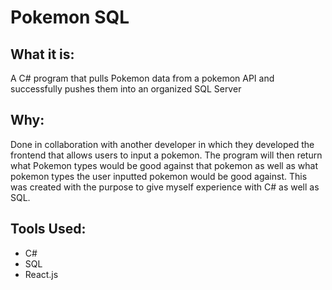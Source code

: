 # Pokemon SQL 

## What it is: 
  A C# program that pulls Pokemon data from a pokemon API and successfully pushes them into an organized SQL Server 

## Why: 
  Done in collaboration with another developer in which they developed the frontend that allows users to input a pokemon. The program will then return what Pokemon types would be good against that pokemon as well as what pokemon types the user inputted pokemon would be good against. This was created with the purpose to give myself experience with C# as well as SQL. 
  
## Tools Used: 
- C#
- SQL
- React.js
